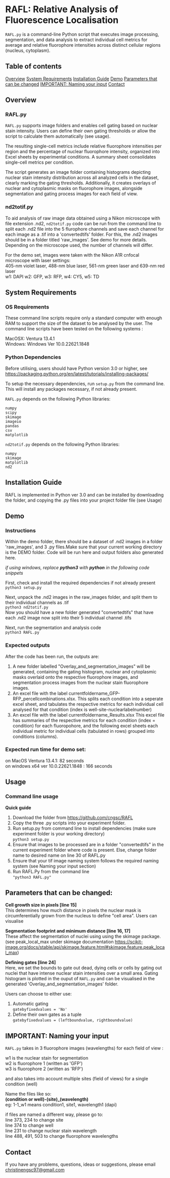 
# RAFL: Relative Analysis of Fluorescence Localisation

`RAFL.py` is a command-line Python script that executes image processing, segmentation, and data analysis to extract individual cell metrics for average and relative fluorophore intensities across distinct cellular regions (nucleus, cytoplasm). 

## Table of contents 
[Overview](https://github.com/cngsc/RAFL#overview)
[System Requirements](https://github.com/cngsc/RAFL#system-requirements)
[Installation Guide](https://github.com/cngsc/RAFL#installation-guide)
[Demo](https://github.com/cngsc/RAFL#demo)
[Parameters that can be changed](https://github.com/cngsc/RAFL#parameters-that-can-be-changed)
[IMPORTANT: Naming your input](https://github.com/cngsc/RAFL#important-naming-your-input)
[Contact](https://github.com/cngsc/RAFL#contact)

## Overview
### RAFL.py
`RAFL.py`  supports image folders and enables cell gating based on nuclear stain intensity. Users can define their own gating thresholds or allow the script to calculate them automatically (see usage). 

The resulting single-cell metrics include relative fluorophore intensities per region and the percentage of nuclear fluorophore intensity, organized into Excel sheets by experimental conditions. A summary sheet consolidates single-cell metrics per condition. 

The script generates an image folder containing histograms depicting nuclear stain intensity distribution across all analyzed cells in the dataset, clearly marking the gating thresholds. Additionally, it creates overlays of nuclear and cytoplasmic masks on fluorophore images, alongside segmentation and gating process images for each field of view. 

### nd2totif.py
To aid analysis of raw image data obtained using a Nikon microscope with file extension .nd2, `nd2totif.py` code can be run from the command line to split each .nd2 file into the 5 flurophore channels and save each channel for each image as a .tif into a 'convertedtifs' folder. For this, the .nd2 images should be in a folder titled 'raw_images'. See demo for more details. Depending on the microscope used, the number of channels will differ. 

For the demo set, images were taken with the Nikon A1R cnfocal microscope with laser settings:  
405-nm violet laser, 488-nm blue laser, 561-nm green laser and 639-nm red laser  
w1: DAPI w2: GFP, w3: RFP, w4: CY5, w5: TD 

## System Requirements
### OS Requirements
These command line scripts require only a standard computer with enough RAM to support the size of the dataset to be analysed by the user. 
The command line scripts have been tested on the following systems : 

MacOSX: Ventura 13.4.1  
Windows: Windows Ver 10.0.22621.1848  

### Python Dependencies
Before utilising, users should have Python version 3.0 or higher, see https://packaging.python.org/en/latest/tutorials/installing-packages/

To setup the necessary dependencies, run `setup.py` from the command line. This will install any packages necessary, if not already present. 

`RAFL.py` depends on the following Python libraries:
```
numpy
scipy
skimage
imageio
pandas
csv
matplotlib
```
`nd2totif.py` depends on the following Python libraries:
```
numpy
skimage
matplotlib
nd2
```
## Installation Guide 
RAFL is implemented in Python ver 3.0 and can be installed by downloading the folder, and copying the .py files into your project folder file (see Usage)

## Demo 
### Instructions
Within the demo folder, there should be a dataset of .nd2 images in a folder 'raw_images', and 3 .py files.Make sure that your current working directory is the DEMO folder. Code will be run here and output folders also generated here. 

_if using windows, replace **python3** with **python** in the following code snippets_

First, check and install the required dependencies if not already present  
```python3 setup.py```  

Next, unpack the .nd2 images in the raw_images folder, and split them to their individual channels as .tif  
```python3 nd2totif.py```  
Now you should have a new folder generated "convertedtifs" that have each .nd2 image now split into their 5 individual channel .tifs

Next, run the segmentation and analysis code  
```python3 RAFL.py```
### Expected outputs
After the code has been run, the outputs are: 
1) A new folder labelled "Overlay_and_segmentation_images" will be generated, containing the gating histogram, nuclear and cytoplasmic masks overlaid onto the respective fluorophore images, and segmentation process images from the nuclear stain fluorophore images. 
2) An excel file with the label currentfoldername_GFP-RFP_percellcombinations.xlsx.
This splits each condition into a seperate excel sheet, and tabulates the respective metrics for each individual cell analysed for that condition (index is well-site-nuclearlabelnumber)
3) An excel file with the label currentfoldername_Results.xlsx
This excel file has summaries of the respective metrics for each condition (index = condition) for each fluoropohore, and the following excel sheets each individual metric for individual cells (tabulated in rows) grouped into conditions (columns). 
### Expected run time for demo set:
on MacOS Ventura 13.4.1: 82 seconds  
on windows x64 ver 10.0.22621.1848 : 166 seconds

## Usage

### Command line usage 
**Quick guide**
1) Download the folder from https://github.com/cngsc/RAFL
2) Copy the three .py scripts into your experiment folder. 
3) Run setup.py from command line to install dependencies (make sure experiment folder is your working directory)  
```python3 setup.py```
4) Ensure that images to be processed are in a folder "convertedtifs" in the current experiment folder where code is present. Else, change folder name to desired name on line 30 of RAFL.py
5) Ensure that your tif image naming system follows the required naming system (see Naming your input section)
6) Run RAFL.Py from the command line  
```"python3 RAFL.py"```

## Parameters that can be changed:
**Cell growth size in pixels [line 15]**  
This determines how much distance in pixels the nuclear mask is circumferentially grown from the nucleus to define "cell area". Users can visualise 

**Segmentation footprint and minimum distance [line 16, 17]**  
These affect the segmentation of nuclei using using the skimage package. (see peak_local_max under skimage documentation https://scikit-image.org/docs/stable/api/skimage.feature.html#skimage.feature.peak_local_max)
  
**Defining gates [line 24]**  
Here, we set the bounds to gate out dead, dying cells or cells by gating out nuclei that have intense nuclear stain intensities over a small area. Gating histogram is plotted in the ouput of `RAFL.py` and can be visualised in the generated 'Overlay_and_segmentation_images' folder. 

Users can choose to either use:
1. Automatic gating  
```gatebyfixedvalues = 'No' ```
2. Define their own gates as a tuple  
```gatebyfixedvalues = (leftboundvalue, rightboundvalue) ```

## IMPORTANT: Naming your input
`RAFL.py` takes in 3 fluorophore images (wavelengths) for each field of view :

w1 is the nuclear stain for segmentation  
w2 is fluorophore 1 (written as 'GFP')  
w3 is fluorophore 2 (written as 'RFP')  

and also takes into account multiple sites (field of views) for a single condition (well)

Name the files like so:  
**(condition or well)-(site)_(wavelength)**  
eg: 1-1_w1 means condition1, site1, wavelength1 (dapi)

if files are named a different way, please go to:  
    line 373, 234 to change site  
    line 374 to change well  
    line 231 to change nuclear stain wavelength  
    line 488, 491, 503 to change fluorophore wavelengths  


## Contact

If you have any problems, questions, ideas or suggestions, please email christinengsc97@gmail.com
